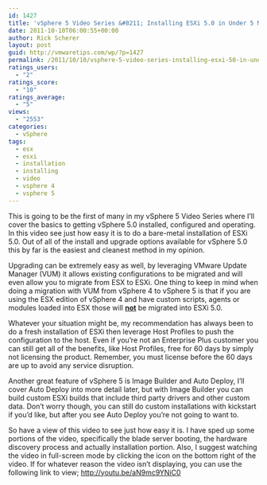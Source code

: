 ```yaml
---
id: 1427
title: 'vSphere 5 Video Series &#8211; Installing ESXi 5.0 in Under 5 Minutes'
date: 2011-10-10T06:00:55+00:00
author: Rick Scherer
layout: post
guid: http://vmwaretips.com/wp/?p=1427
permalink: /2011/10/10/vsphere-5-video-series-installing-esxi-50-in-under-5-minutes/
ratings_users:
  - "2"
ratings_score:
  - "10"
ratings_average:
  - "5"
views:
  - "2553"
categories:
  - vSphere
tags:
  - esx
  - esxi
  - installation
  - installing
  - video
  - vsphere 4
  - vsphere 5
---
```

This is going to be the first of many in my vSphere 5 Video Series where I&#8217;ll cover the basics to getting vSphere 5.0 installed, configured and operating. In this video see just how easy it is to do a bare-metal installation of ESXi 5.0. Out of all of the install and upgrade options available for vSphere 5.0 this by far is the easiest and cleanest method in my opinion.

Upgrading can be extremely easy as well, by leveraging VMware Update Manager (VUM) it allows existing configurations to be migrated and will even allow you to migrate from ESX to ESXi. One thing to keep in mind when doing a migration with VUM from vSphere 4 to vSphere 5 is that if you are using the ESX edition of vSphere 4 and have custom scripts, agents or modules loaded into ESX those will **<span style="text-decoration: underline;">not</span>** be migrated into ESXi 5.0.

Whatever your situation might be, my recommendation has always been to do a fresh installation of ESXi then leverage Host Profiles to push the configuration to the host. Even if you&#8217;re not an Enterprise Plus customer you can still get all of the benefits, like Host Profiles, free for 60 days by simply not licensing the product. Remember, you must license before the 60 days are up to avoid any service disruption.

Another great feature of vSphere 5 is Image Builder and Auto Deploy, I&#8217;ll cover Auto Deploy into more detail later, but with Image Builder you can build custom ESXi builds that include third party drivers and other custom data. Don&#8217;t worry though, you can still do custom installations with kickstart if you&#8217;d like, but after you see Auto Deploy you&#8217;re not going to want to.

So have a view of this video to see just how easy it is. I have sped up some portions of the video, specifically the blade server booting, the hardware discovery process and actually installation portion. Also, I suggest watching the video in full-screen mode by clicking the icon on the bottom right of the video. If for whatever reason the video isn&#8217;t displaying, you can use the following link to view; <a title="Installing ESXi 5.0 in Under 5 Minutes" href="http://youtu.be/aN9mc9YNiC0" target="_blank">http://youtu.be/aN9mc9YNiC0</a>